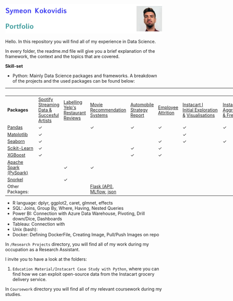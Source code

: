 ![ID banner](id_banner.jpg)

Hello. In this repository you will find all of my experience in Data Science. 

In every folder, the readme.md file will give you a brief explanation of the framework, the context and the topics that are covered.

**Skill-set**  

* Python: Mainly Data Science packages and frameworks. A breakdown of the projects and the used packages can be found below:

<table style="undefined;table-layout: fixed; width: 1552px"><colgroup><col style="width: 101px"><col style="width: 74px"><col style="width: 83px"><col style="width: 121px"><col style="width: 86px"><col style="width: 73px"><col style="width: 131px"><col style="width: 109px"><col style="width: 158px"><col style="width: 215px"><col style="width: 118px"><col style="width: 182px"><col style="width: 101px"></colgroup><thead><tr><th></th><th colspan="11">Projects</th><th></th></tr></thead><tbody><tr><td><span style="font-weight:700;font-style:normal">Packages</span></td><td><a href="https://github.com/kokovidis/portfolio/tree/master/Higher%20Education%20Studies/MSc%20Business%20Analytics/Predictive%20Analytics" target="_blank" rel="noopener noreferrer">Spotify</a><br><a href="https://github.com/kokovidis/portfolio/tree/master/Higher%20Education%20Studies/MSc%20Business%20Analytics/Predictive%20Analytics" target="_blank" rel="noopener noreferrer">Streaming</a><br><a href="https://github.com/kokovidis/portfolio/tree/master/Higher%20Education%20Studies/MSc%20Business%20Analytics/Predictive%20Analytics" target="_blank" rel="noopener noreferrer">Data &amp;</a><br><a href="https://github.com/kokovidis/portfolio/tree/master/Higher%20Education%20Studies/MSc%20Business%20Analytics/Predictive%20Analytics" target="_blank" rel="noopener noreferrer">Succesful</a><br><a href="https://github.com/kokovidis/portfolio/tree/master/Higher%20Education%20Studies/MSc%20Business%20Analytics/Predictive%20Analytics" target="_blank" rel="noopener noreferrer">Artists</a></td><td><a href="https://github.com/kokovidis/portfolio/tree/master/Higher%20Education%20Studies/MSc%20Business%20Analytics/Data%20Engineering/Group%20Project%20(Weak%20Labelling%2C%20CosmosDB%2C%20PySpark)" target="_blank" rel="noopener noreferrer">Labelling Yelp's</a><br><a href="https://github.com/kokovidis/portfolio/tree/master/Higher%20Education%20Studies/MSc%20Business%20Analytics/Data%20Engineering/Group%20Project%20(Weak%20Labelling%2C%20CosmosDB%2C%20PySpark)" target="_blank" rel="noopener noreferrer">Restaurant Reviews</a><br></td><td><a href="https://github.com/kokovidis/portfolio/tree/master/Higher%20Education%20Studies/MSc%20Business%20Analytics/Data%20Engineering/Individual%20Project%20(Recommendation%20Systems%2C%20APIs%2C%20Pyspark%2C%20Docker%2C%20Cloud%20Services)" target="_blank" rel="noopener noreferrer">Movie Recommendation Systems</a><br></td><td><a href="https://github.com/kokovidis/portfolio/tree/master/Higher%20Education%20Studies/MSc%20Business%20Analytics/Business%20Strategy%20and%20Analytics/Group%20Project%20(Automobile%20Strategy%20Report%20with%20Web-Scrapped%20Data%3B%20Data%20Cleansing%2C%20EDA%2C%20Regression%20Model)" target="_blank" rel="noopener noreferrer">Automobile Strategy Report</a><br></td><td><a href="https://github.com/kokovidis/portfolio/tree/master/Higher%20Education%20Studies/MSc%20Business%20Analytics/Programming%20for%20Business%20Analytics/Group%20Project%20(Employee%20Attrition%3B%20XGBoost)" target="_blank" rel="noopener noreferrer">Employee Attrition</a><br></td><td><a href="https://github.com/kokovidis/portfolio/tree/master/Research%20Projects/Educational%20Material/Instacart%20Case%20Study%20with%20Python/Instacart%20I%20-%20Initial%20Exploration%20%26%20Visualisations" target="_blank" rel="noopener noreferrer">Instacart I</a><br><a href="https://github.com/kokovidis/portfolio/tree/master/Research%20Projects/Educational%20Material/Instacart%20Case%20Study%20with%20Python/Instacart%20I%20-%20Initial%20Exploration%20%26%20Visualisations" target="_blank" rel="noopener noreferrer">Initial Exploration</a><br><a href="https://github.com/kokovidis/portfolio/tree/master/Research%20Projects/Educational%20Material/Instacart%20Case%20Study%20with%20Python/Instacart%20I%20-%20Initial%20Exploration%20%26%20Visualisations" target="_blank" rel="noopener noreferrer">&amp;</a> <a href="https://github.com/kokovidis/portfolio/tree/master/Research%20Projects/Educational%20Material/Instacart%20Case%20Study%20with%20Python/Instacart%20I%20-%20Initial%20Exploration%20%26%20Visualisations" target="_blank" rel="noopener noreferrer">Visualisations</a><br></td><td><a href="https://github.com/kokovidis/portfolio/tree/master/Research%20Projects/Educational%20Material/Instacart%20Case%20Study%20with%20Python/Instacart%20II%20-%20Aggregations%2C%20Frequencies" target="_blank" rel="noopener noreferrer">Instacart II Aggregations</a><br><a href="https://github.com/kokovidis/portfolio/tree/master/Research%20Projects/Educational%20Material/Instacart%20Case%20Study%20with%20Python/Instacart%20II%20-%20Aggregations%2C%20Frequencies" target="_blank" rel="noopener noreferrer">&amp; Frequencies</a><br></td><td><a href="https://github.com/kokovidis/portfolio/tree/master/Research%20Projects/Educational%20Material/Instacart%20Case%20Study%20with%20Python/Instacart%20III%20-%20Feature%20Engineering%20(Joins%2C%20Filtering%2C%20Ratios)" target="_blank" rel="noopener noreferrer">Instacart III</a><br><a href="https://github.com/kokovidis/portfolio/tree/master/Research%20Projects/Educational%20Material/Instacart%20Case%20Study%20with%20Python/Instacart%20III%20-%20Feature%20Engineering%20(Joins%2C%20Filtering%2C%20Ratios)" target="_blank" rel="noopener noreferrer">Feature Engineering</a><br><a href="https://github.com/kokovidis/portfolio/tree/master/Research%20Projects/Educational%20Material/Instacart%20Case%20Study%20with%20Python/Instacart%20III%20-%20Feature%20Engineering%20(Joins%2C%20Filtering%2C%20Ratios)" target="_blank" rel="noopener noreferrer">(Joins, Filtering, Ratios)</a><br></td><td><a href="https://github.com/kokovidis/portfolio/tree/master/Research%20Projects/Educational%20Material/Instacart%20Case%20Study%20with%20Python/Instacart%20IV%20-%20Feature%20Engineering%20(Transforming%2C%20Advanced%20Ratios)" target="_blank" rel="noopener noreferrer">Instacart IV</a><br><a href="https://github.com/kokovidis/portfolio/tree/master/Research%20Projects/Educational%20Material/Instacart%20Case%20Study%20with%20Python/Instacart%20IV%20-%20Feature%20Engineering%20(Transforming%2C%20Advanced%20Ratios)" target="_blank" rel="noopener noreferrer"> Feature Engineering</a><br><a href="https://github.com/kokovidis/portfolio/tree/master/Research%20Projects/Educational%20Material/Instacart%20Case%20Study%20with%20Python/Instacart%20IV%20-%20Feature%20Engineering%20(Transforming%2C%20Advanced%20Ratios)" target="_blank" rel="noopener noreferrer">(Transforming, Advanced Ratios)</a><br></td><td><a href="https://github.com/kokovidis/portfolio/tree/master/Research%20Projects/Educational%20Material/Instacart%20Case%20Study%20with%20Python/Instacart%20V%20-%20Predictive%20Model%20Preprocessing" target="_blank" rel="noopener noreferrer">Instacart V</a><br><a href="https://github.com/kokovidis/portfolio/tree/master/Research%20Projects/Educational%20Material/Instacart%20Case%20Study%20with%20Python/Instacart%20V%20-%20Predictive%20Model%20Preprocessing" target="_blank" rel="noopener noreferrer">Predictive Model</a><br><a href="https://github.com/kokovidis/portfolio/tree/master/Research%20Projects/Educational%20Material/Instacart%20Case%20Study%20with%20Python/Instacart%20V%20-%20Predictive%20Model%20Preprocessing" target="_blank" rel="noopener noreferrer">Preprocessing</a></td><td><a href="https://github.com/kokovidis/portfolio/tree/master/Research%20Projects/Educational%20Material/Instacart%20Case%20Study%20with%20Python/Instacart%20VI%20%20-%20Random%20Forest%20%26%20XGBoost%20Predictive%20Models" target="_blank" rel="noopener noreferrer">Instacart VI</a><br><a href="https://github.com/kokovidis/portfolio/tree/master/Research%20Projects/Educational%20Material/Instacart%20Case%20Study%20with%20Python/Instacart%20VI%20%20-%20Random%20Forest%20%26%20XGBoost%20Predictive%20Models" target="_blank" rel="noopener noreferrer">Predictive Models</a><br><a href="https://github.com/kokovidis/portfolio/tree/master/Research%20Projects/Educational%20Material/Instacart%20Case%20Study%20with%20Python/Instacart%20VI%20%20-%20Random%20Forest%20%26%20XGBoost%20Predictive%20Models" target="_blank" rel="noopener noreferrer">Random Forest &amp; XGBoost</a><br></td><td><span style="font-weight:700;font-style:normal">Packages</span></td></tr><tr><td><a href="https://pandas.pydata.org/" target="_blank" rel="noopener noreferrer">Pandas</a></td><td><span style="font-weight:400;font-style:normal">       ✓</span></td><td></td><td><span style="font-weight:400;font-style:normal">           ✓</span></td><td>        ✓</td><td><span style="font-weight:400;font-style:normal">      ✓</span></td><td>            ✓</td><td>         ✓ </td><td><span style="font-weight:400;font-style:normal">                ✓</span></td><td>                     ✓</td><td><span style="font-weight:400;font-style:normal">          ✓</span></td><td><span style="font-weight:400;font-style:normal">                   ✓</span></td><td>Pandas</td></tr><tr><td><a href="https://matplotlib.org/" target="_blank" rel="noopener noreferrer">Matplotlib</a></td><td><span style="font-weight:400;font-style:normal">      ✓</span></td><td></td><td></td><td></td><td></td><td><span style="font-weight:400;font-style:normal">            ✓</span></td><td></td><td></td><td></td><td></td><td></td><td>Matplotlib</td></tr><tr><td><a href="https://seaborn.pydata.org/" target="_blank" rel="noopener noreferrer">Seaborn</a></td><td><span style="font-weight:400;font-style:normal">      ✓</span></td><td></td><td></td><td></td><td><span style="font-weight:400;font-style:normal">      ✓</span></td><td><span style="font-weight:400;font-style:normal">            ✓</span></td><td><span style="font-weight:400;font-style:normal">          ✓ </span></td><td></td><td></td><td>          ✓</td><td></td><td>Seaborn</td></tr><tr><td><a href="https://scikit-learn.org/stable/" target="_blank" rel="noopener noreferrer">Scikit-Learn</a></td><td><span style="font-weight:400;font-style:normal">      ✓</span></td><td></td><td></td><td><span style="font-weight:400;font-style:normal">        ✓</span></td><td><span style="font-weight:400;font-style:normal">      ✓</span></td><td></td><td></td><td></td><td></td><td></td><td><span style="font-weight:400;font-style:normal">                   ✓</span></td><td>Scikit-Learn</td></tr><tr><td><a href="https://xgboost.readthedocs.io/en/latest/python/python_intro.html" target="_blank" rel="noopener noreferrer">XGBoost</a></td><td><span style="font-weight:400;font-style:normal">      ✓</span></td><td></td><td></td><td><span style="font-weight:400;font-style:normal">        ✓</span></td><td><span style="font-weight:400;font-style:normal">      ✓</span></td><td></td><td></td><td></td><td></td><td></td><td><span style="font-weight:400;font-style:normal">                   ✓</span></td><td>XGBoost</td></tr><tr><td><a href="https://spark.apache.org/" target="_blank" rel="noopener noreferrer">Apache Spark (PySpark)</a><br></td><td></td><td>        <span style="font-weight:400;font-style:normal">✓</span></td><td><span style="font-weight:400;font-style:normal">            ✓</span></td><td></td><td></td><td></td><td></td><td></td><td></td><td></td><td></td><td>Apache Spark<br>(PySpark)</td></tr><tr><td><a href="https://www.snorkel.org/" target="_blank" rel="noopener noreferrer">Snorkel</a></td><td></td><td><span style="font-weight:400;font-style:normal">        ✓</span></td><td></td><td></td><td></td><td></td><td></td><td></td><td></td><td></td><td></td><td>Snorkel</td></tr><tr><td>Other Packages:</td><td></td><td></td><td><a href="https://flask.palletsprojects.com/en/1.1.x/#user-s-guide" target="_blank" rel="noopener noreferrer">Flask (API)</a>, <a href="https://mlflow.org/" target="_blank" rel="noopener noreferrer">MLflow</a>, <a href="https://docs.python.org/3/library/json.html" target="_blank" rel="noopener noreferrer">json</a></td><td></td><td></td><td></td><td></td><td></td><td></td><td></td><td></td><td>Other Packages:</td></tr></tbody></table>

* R language: dplyr, ggplot2, caret, glmnet, effects
* SQL: Joins, Group By, Where, Having, Nested Queries
* Power BI: Connection with Azure Data Warehouse, Pivoting, Drill down/Dice, Dashboards
* Tableau: Connection with
* Unix (bash):
* Docker: Defining DockerFile, Creating Image, Pull/Push Images on repo

In `/Research Projects` directory, you will find all of my work during my occupation as a Research Assistant. 

I invite you to have a look at the folders:  

1. `Education Material/Instacart Case Study with Python`, where you can find how we can exploit open-source data from the Instacart grocery delivery service.

In `Coursework` directory you will find all of my relevant coursework during my studies. 

